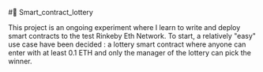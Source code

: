 #📝 Smart_contract_lottery

This project is an ongoing experiment where I learn to write and deploy smart contracts to the test Rinkeby Eth Network. To start, a relatively "easy" use case have been decided : a lottery smart contract where anyone can enter with at least 0.1 ETH and only the manager of the lottery can pick the winner. 
